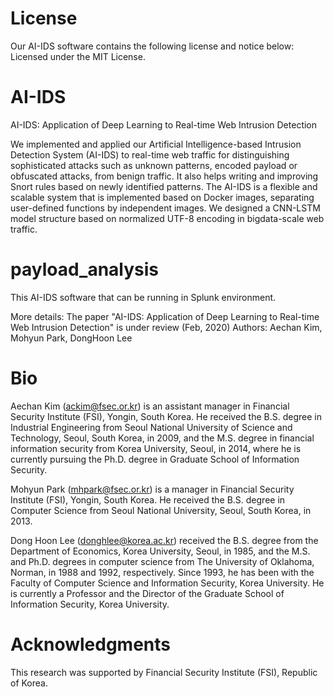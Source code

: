 # License 
Our AI-IDS software contains the following license and notice below: Licensed under the MIT License. 

# AI-IDS
AI-IDS: Application of Deep Learning to Real-time Web Intrusion Detection

We implemented and applied our Artificial Intelligence-based Intrusion Detection System (AI-IDS) to real-time web traffic for distinguishing sophisticated attacks such as unknown patterns, encoded payload or obfuscated attacks, from benign traffic. It also helps writing and improving Snort rules based on newly identified patterns. The AI-IDS is a flexible and scalable system that is implemented based on Docker images, separating user-defined functions by independent images. We designed a CNN-LSTM model structure based on normalized UTF-8 encoding in bigdata-scale web traffic.

# payload_analysis
This AI-IDS software that can be running in Splunk environment.

More details:
 The paper "AI-IDS: Application of Deep Learning to Real-time Web Intrusion Detection" is under review (Feb, 2020)
 Authors: Aechan Kim, Mohyun Park, DongHoon Lee 


# Bio
Aechan Kim (ackim@fsec.or.kr) is an assistant manager in Financial Security Institute (FSI), Yongin, South Korea. He received the B.S. degree in Industrial Engineering from Seoul National University of Science and Technology, Seoul, South Korea, in 2009, and the M.S. degree in financial information security from Korea University, Seoul, in 2014, where he is currently pursuing the Ph.D. degree in Graduate School of Information Security. 

Mohyun Park (mhpark@fsec.or.kr) is a manager in Financial Security Institute (FSI), Yongin, South Korea. He received the B.S. degree in Computer Science from Seoul National University, Seoul, South Korea, in 2013. 

Dong Hoon Lee (donghlee@korea.ac.kr) received the B.S. degree from the Department of Economics, Korea University, Seoul, in 1985, and the M.S. and Ph.D. degrees in computer science from The University of Oklahoma, Norman, in 1988 and 1992, respectively. Since 1993, he has been with the Faculty of Computer Science and Information Security, Korea University. He is currently a Professor and the Director of the Graduate School of Information Security, Korea University.

# Acknowledgments
This research was supported by Financial Security Institute (FSI), Republic of Korea.
